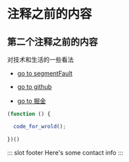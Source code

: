 # 注释之前的内容

## 第二个注释之前的内容

对技术和生活的一些看法

- [go to segmentFault](https://segmentfault.com/blog/les-lee)

- [go to github](https://github.com/les-lee)

- [go to 掘金](https://juejin.im/user/5b15d5265188251360238c35/posts)

```js
(function () {

  code_for_wrold();
  
})()
```

::: slot footer
Here's some contact info
:::